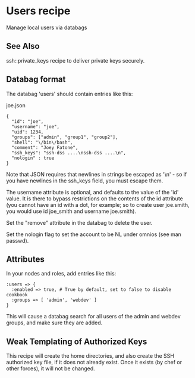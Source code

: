 # Users recipe

Manage local users via databags

## See Also

ssh::private_keys recipe to deliver private keys securely.

## Databag format

The databag 'users' should contain entries like this:

joe.json

    {
      "id": "joe",
      "username": "joe",
      "uid": 1234,
      "groups": ["admin", "group1", "group2"],
      "shell": "\/bin\/bash",
      "comment": "Joey Fatone",
      "ssh_keys": "ssh-dss ....\nssh-dss ....\n",
      "nologin" : true
    }

Note that JSON requires that newlines in strings be escaped as '\n' - so if
you have newlines in the ssh_keys field, you must escape them.

The username attribute is optional, and defaults to the value of the 'id'
value.  It is there to bypass restrictions on the contents of the id attribute
(you cannot have an id with a dot, for example; so to create user joe.smith,
you would use id joe_smith and username joe.smith).

Set the "remove" attribute in the databag to delete the user.

Set the nologin flag to set the account to be NL under omnios (see man passwd).

## Attributes

In your nodes and roles, add entries like this:

    :users => { 
      :enabled => true, # True by default, set to false to disable cookbook
      :groups => [ 'admin', 'webdev' ] 
    }

This will cause a databag search for all users of the admin and webdev groups,
and make sure they are added.

## Weak Templating of Authorized Keys

This recipe will create the home directories, and also create the SSH
authorized key file, if it does not already exist. Once it exists (by chef or
other forces), it will not be changed.
